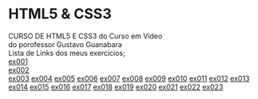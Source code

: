 # HTML5 & CSS3
 CURSO DE HTML5 E CSS3 do Curso em Video <br>
 do porofessor Gustavo Guanabara <br>
 Lista de Links dos meus exercicios; <br> 
 <a href="https://emersonsssouza.github.io/HTML/exercicios/ex001/index.html">ex001</a> <br>
 <a href="https://emersonsssouza.github.io/HTML/exercicios/ex002/index.html">ex002</a> <br>
 <a href="https://emersonsssouza.github.io/HTML/exercicios/ex003/index.html">ex003</a>
 <a href="https://emersonsssouza.github.io/HTML/exercicios/ex004/index.html">ex004</a>
 <a href="https://emersonsssouza.github.io/HTML/exercicios/ex005/index.html">ex005</a>
 <a href="https://emersonsssouza.github.io/HTML/exercicios/ex006/index.html">ex006</a>
 <a href="https://emersonsssouza.github.io/HTML/exercicios/ex007/index.html">ex007</a>
 <a href="https://emersonsssouza.github.io/HTML/exercicios/ex008/index.html">ex008</a>
 <a href="https://emersonsssouza.github.io/HTML/exercicios/ex009/index.html">ex009</a>
 <a href="https://emersonsssouza.github.io/HTML/exercicios/ex010/pagina001.html">ex010</a>
 <a href="https://emersonsssouza.github.io/HTML/exercicios/ex011/index.html">ex011</a>
 <a href="https://emersonsssouza.github.io/HTML/exercicios/ex012/index.html">ex012</a>
 <a href="https://emersonsssouza.github.io/HTML/exercicios/ex013/index.html">ex013</a>
 <a href="https://emersonsssouza.github.io/HTML/exercicios/ex014/index.html">ex014</a>
 <a href="https://emersonsssouza.github.io/HTML/exercicios/ex015/index.html">ex015</a>
 <a href="https://emersonsssouza.github.io/HTML/exercicios/ex016/cor01.html">ex016</a>
 <a href="">ex017</a>
 <a href="">ex018</a>
 <a href="">ex019</a>
 <a href="">ex020</a>
 <a href="">ex021</a>
 <a href="">ex022</a>
 <a href="">ex023</a>
